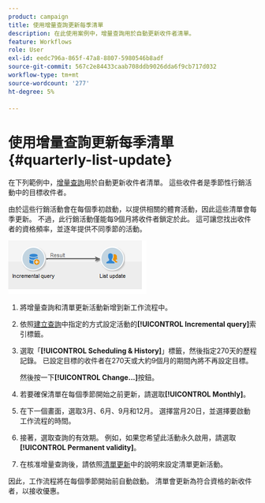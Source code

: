 ```yaml
---
product: campaign
title: 使用增量查詢更新每季清單
description: 在此使用案例中，增量查詢用於自動更新收件者清單。
feature: Workflows
role: User
exl-id: eedc796a-865f-47a8-8807-5980546b8adf
source-git-commit: 567c2e84433caab708ddb9026dda6f9cb717d032
workflow-type: tm+mt
source-wordcount: '277'
ht-degree: 5%

---
```


# 使用增量查詢更新每季清單 {#quarterly-list-update}



在下列範例中，[增量查詢](incremental-query.md)用於自動更新收件者清單。 這些收件者是季節性行銷活動中的目標收件者。

由於這些行銷活動會在每個季初啟動，以提供相關的體育活動，因此這些清單會每季更新。 不過，此行銷活動僅能每9個月將收件者鎖定於此。 這可讓您找出收件者的資格頻率，並逐年提供不同季節的活動。

![](assets/incremental_query_example.png)

1. 將增量查詢和清單更新活動新增到新工作流程中。
1. 依照[建立查詢](query.md#creating-a-query)中指定的方式設定活動的&#x200B;**[!UICONTROL Incremental query]**&#x200B;索引標籤。
1. 選取「**[!UICONTROL Scheduling & History]**」標籤，然後指定270天的歷程記錄。 已設定目標的收件者在270天或大約9個月的期間內將不再設定目標。

   然後按一下&#x200B;**[!UICONTROL Change...]**&#x200B;按鈕。

1. 若要確保清單在每個季節開始之前更新，請選取&#x200B;**[!UICONTROL Monthly]**。
1. 在下一個畫面，選取3月、6月、9月和12月。 選擇當月20日，並選擇要啟動工作流程的時間。
1. 接著，選取查詢的有效期。 例如，如果您希望此活動永久啟用，請選取&#x200B;**[!UICONTROL Permanent validity]**。

1. 在核准增量查詢後，請依照[清單更新](list-update.md)中的說明來設定清單更新活動。

因此，工作流程將在每個季節開始前自動啟動。 清單會更新為符合資格的新收件者，以接收優惠。
